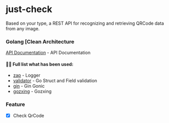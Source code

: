 # just-check
Based on your type, a REST API for recognizing and retrieving QRCode data from any image.

### Golang [Clean Architecture

[API Documentation](https://documenter.getpostman.com/view/9582699/UUy3A6y5) - API Documentation

#### 👨‍💻 Full list what has been used:

* [zap](https://github.com/uber-go/zap) - Logger
* [validator](https://github.com/go-playground/validator) - Go Struct and Field validation
* [gin](https://github.com/gin-gonic/gin) - Gin Gonic
* [gozxing](github.com/makiuchi-d/gozxing) - Gozxing

### Feature

- [x] Check QrCode

